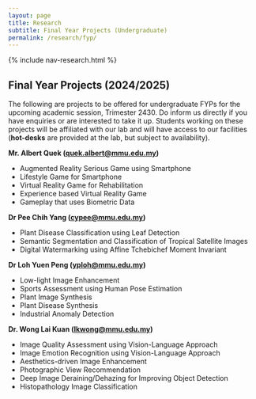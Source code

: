 ```yaml
---
layout: page
title: Research
subtitle: Final Year Projects (Undergraduate)
permalink: /research/fyp/
---
```

{% include nav-research.html  %}

## Final Year Projects (2024/2025)
The following are projects to be offered for undergraduate FYPs for the upcoming academic session, Trimester 2430. Do inform us directly if you have enquiries or are interested to take it up. Students working on these projects will be affiliated with our lab and will have access to our facilities (**hot-desks** are provided at the lab, but subject to availability). 

**Mr. Albert Quek (quek.albert@mmu.edu.my)**
* Augmented Reality Serious Game using Smartphone
* Lifestyle Game for Smartphone
* Virtual Reality Game for Rehabilitation
* Experience based Virtual Reality Game
* Gameplay that uses Biometric Data

**Dr Pee Chih Yang (cypee@mmu.edu.my)**
* Plant Disease Classification using Leaf Detection
* Semantic Segmentation and Classification of Tropical Satellite Images
* Digital Watermarking using Affine Tchebichef Moment Invariant

**Dr Loh Yuen Peng (yploh@mmu.edu.my)**
* Low-light Image Enhancement
* Sports Assessment using Human Pose Estimation
* Plant Image Synthesis
* Plant Disease Synthesis
* Industrial Anomaly Detection

**Dr. Wong Lai Kuan (lkwong@mmu.edu.my)**
* Image Quality Assessment using Vision-Language Approach
* Image Emotion Recognition using Vision-Language Approach 
* Aesthetics-driven Image Enhancement
* Photographic View Recommendation
* Deep Image Deraining/Dehazing for Improving Object Detection
* Histopathology Image Classification
